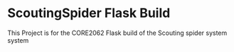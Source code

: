 # ScoutingSpider Flask Build
This Project is for the CORE2062 Flask build of the Scouting spider system system
